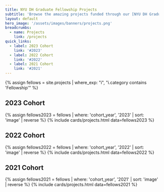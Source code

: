 ```yaml
---
title: NYU DH Graduate Fellowship Projects
subtitle: 'Browse the amazing projects funded through our [NYU DH Graduate Student Fellowship Program](/funding/grad-fellowships) by cohort year.'
layout: default
hero_image: '/assets/images/banners/projects.png'
breadcrumbs:
  - name: Projects
    link: /projects
quick_links:
  - label: 2023 Cohort
    link: '#2023'
  - label: 2022 Cohort
    link: '#2022'
  - label: 2021 Cohort
    link: '#2021'
---
```

{% assign fellows = site.projects | where_exp: "i", "i.category contains 'Fellowship'" %}

<h2 id="2023">2023 Cohort</h2>
{% assign fellows2023 = fellows | where: 'cohort_year', '2023' | sort: 'image' | reverse %}
{% include cards/projects.html data=fellows2023  %}

<h2 id="2022">2022 Cohort</h2>
{% assign fellows2022 = fellows | where: 'cohort_year', '2022' | sort: 'image' | reverse %}
{% include cards/projects.html data=fellows2022  %}

<h2 id="2021">2021 Cohort</h2>
{% assign fellows2021 = fellows | where: 'cohort_year', '2021' | sort: 'image' | reverse %}
{% include cards/projects.html data=fellows2021 %}

